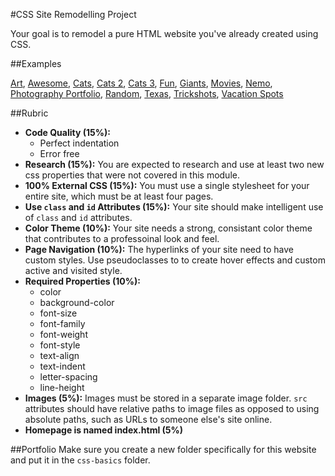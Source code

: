 #CSS Site Remodelling Project

Your goal is to remodel a pure HTML website you've already created using CSS.

##Examples

[Art](http://christensenacademy.org/modules/css-basics/challenges/example-projects/art/portfolio.html), [Awesome](http://christensenacademy.org/modules/css-basics/challenges/example-projects/awesome/), [Cats](http://christensenacademy.org/modules/css-basics/challenges/example-projects/cats/Main-Page.html), [Cats 2](http://christensenacademy.org/modules/css-basics/challenges/example-projects/cats-2/Website2.html), [Cats 3](http://christensenacademy.org/modules/css-basics/challenges/example-projects/cats-3/Index.html), [Fun](http://christensenacademy.org/modules/css-basics/challenges/example-projects/fun/website.html), [Giants](http://christensenacademy.org/modules/css-basics/challenges/example-projects/giants/basic%20website%20project.html), [Movies](http://christensenacademy.org/modules/css-basics/challenges/example-projects/movies/FrontPage.html), [Nemo](http://christensenacademy.org/modules/css-basics/challenges/example-projects/nemo/Finding%20Nemo.html), [Photography Portfolio](http://christensenacademy.org/modules/css-basics/challenges/example-projects/photography-portfolio/), [Random](http://christensenacademy.org/modules/css-basics/challenges/example-projects/random/Home.html), [Texas](http://christensenacademy.org/modules/css-basics/challenges/example-projects/texas/Home.html), [Trickshots](http://christensenacademy.org/modules/css-basics/challenges/example-projects/trickshots/trickshots.html), [Vacation Spots](http://christensenacademy.org/modules/css-basics/challenges/example-projects/vacation-spots/)

##Rubric

* **Code Quality (15%):**
  * Perfect indentation
  * Error free
* **Research (15%):** You are expected to research and use at least two new css properties that were not covered in this module.
* **100% External CSS (15%):** You must use a single stylesheet for your entire site, which must be at least four pages.
* **Use `class` and `id` Attributes (15%):** Your site should make intelligent use of `class` and `id` attributes.
* **Color Theme (10%):** Your site needs a strong, consistant color theme that contributes to a professoinal look and feel.
* **Page Navigation (10%):** The hyperlinks of your site need to have custom styles. Use pseudoclasses to to create hover effects and custom active and visited style.
* **Required Properties (10%):**
  * color
  * background-color
  * font-size
  * font-family
  * font-weight
  * font-style
  * text-align
  * text-indent
  * letter-spacing
  * line-height
* **Images (5%):** Images must be stored in a separate image folder. `src` attributes should have relative paths to image files as opposed to using absolute paths, such as URLs to someone else's site online.
* **Homepage is named index.html (5%)**

##Portfolio
Make sure you create a new folder specifically for this website and put it in the `css-basics` folder.
